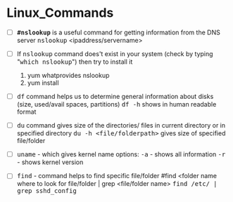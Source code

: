 # Linux_Commands
- [ ] <kbd>**#nslookup**</kbd> is a useful command for getting information from the DNS server
    <kbd>nslookup</kbd> <ipaddress/servername>
- [ ] If <kbd>nslookup</kbd> command does't exist in your system (check by typing "<kbd>which nslookup</kbd>") then try to install it
    1. yum whatprovides nslookup 
    2. yum install <result of first command>
- [ ] <kbd>df</kbd> command helps us to determine general information about disks (size, used/avail spaces, partitions)
        <kbd>df -h</kbd> shows in human readable format
- [ ] <kbd>du</kbd> command gives size of the directories/ files in current directory or in specified directory
        <kbd>du -h <file/folderpath></kbd> gives size of specified file/folder
- [ ] <kbd>uname</kbd> - which gives kernel name
        options:
            <kbd>-a</kbd> - shows all information
            <kbd>-r</kbd> - shows kernel version
- [ ]  <kbd>find</kbd> - command helps to find specific file/folder 
         #find <folder name where to look for file/folder | grep <file/folder name>
         <kbd>find /etc/ | grep sshd_config</kbd>


 